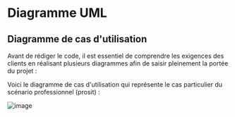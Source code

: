 # Diagramme UML
## Diagramme de cas d'utilisation

Avant de rédiger le code, il est essentiel de comprendre les exigences des clients en réalisant plusieurs diagrammes afin de saisir pleinement la portée du projet :

Voici le diagramme de cas d'utilisation qui représente le cas particulier du scénario professionnel (prosit) :

![image](https://github.com/peio933/Prosit_3/assets/116553253/c5095227-df47-42f0-9c7b-45dece8a12ad)
